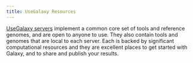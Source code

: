 ```yaml
---
title: UseGalaxy Resources
---
```


[UseGalaxy servers](/usegalaxy/) implement a common core set of tools and reference genomes, and are open to anyone to use.  They also contain tools and genomes that are local to each server. Each is backed by significant computational resources and they are excellent places to get started with Galaxy, and to share and publish your results.

